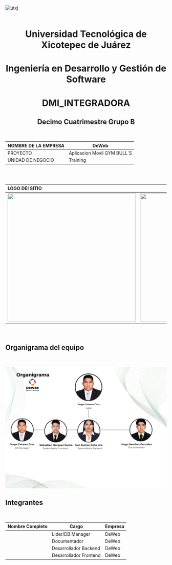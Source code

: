 ![utxj](https://github.com/loreasc2003/m4delProyecto/assets/163441777/57f5e0f6-567a-4597-beff-f8adc0768c60)
<br>
<br>

<h1 align="center"> Universidad Tecnológica de Xicotepec de Juárez </h1>
<h1 align="center"> Ingeniería en Desarrollo y Gestión de Software </h1>
<h1 align="center"> DMI_INTEGRADORA </h1>
<h2 align="center"> Decimo Cuatrimestre Grupo B </h2>
<br>



<div align="center">

| NOMBRE DE LA EMPRESA         | DeWeb                       | 
|------------------------------|-----------------------------|
| PROYECTO                     | Aplicacion Movil GYM BULL´S        |           
| UNIDAD DE NEGOCIO            | Training                    |             

</div>

<br>
<br>


<div align="center">
  
| LOGO DEl SITIO  | LOGO DE LA EMPRESA | 
|:------------- |:---------------:| 
<img src="Img/LOGO SITIO.png" width="400" height="400">|<img src="Img/LOGO DEBWEB.png" width="400" height="400">|
  
</div>



<br>

## Organigrama del equipo
<br>


<p align="center">
  <img src="Img/ORGANIGRAMA.png?raw=true" alt="Organigrama de equipo">
</p>

## Integrantes 
<br>

<div align="center">

| Nombre Completo              | Cargo                   | Empresa    |
|------------------------------|-------------------------|------------|
|       | Lider/DB Manager        | DeWeb      |           
| | Documentador            | DeWeb      |            
|           | Desarrollador Backend   | DeWeb      |                      
|         | Desarrollador Frontend  | DeWeb      |

<br>

</div>
